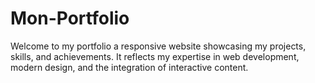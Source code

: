 # Mon-Portfolio
Welcome to my portfolio a responsive website showcasing my projects, skills, and achievements. It reflects my expertise in web development, modern design, and the integration of interactive content.
